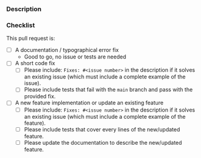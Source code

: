 <!-- Provide a general summary of your proposed changes in the Title field above -->
<!-- The title should have the following form: 'Type: Subject' with 'type' in [Build,Chore,CI,Reprecate,Docs,Feat,Fix,Perf,Refactor,Revert,Style,Test] -->

### Description
<!-- Describe your changes in detail and the reasons of these changes -->

### Checklist
<!-- Go over following points. Check them with an `x` if they do apply (they turn into clickable checkboxes once the PR is submitted, so no need to do everything at once). -->

This pull request is:

- [ ] A documentation / typographical error fix
	- Good to go, no issue or tests are needed
- [ ] A short code fix
	- [ ] Please include: `Fixes: #<issue number>` in the description if it solves an existing issue
	  (which must include a complete example of the issue).
	- [ ] Please include tests that fail with the `main` branch and pass with the provided fix.
- [ ] A new feature implementation or update an existing feature
	- [ ] Please include: `Fixes: #<issue number>` in the description if it solves an existing issue
	  (which must include a complete example of the feature).
	- [ ] Please include tests that cover every lines of the new/updated feature.
	- [ ] Please update the documentation to describe the new/updated feature.

<!-- **Have a nice day!** -->

